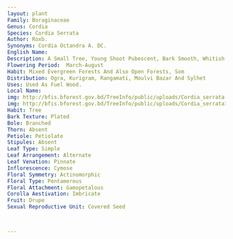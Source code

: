 ```yaml
---
layout: plant
Family: Boraginaceae
Genus: Cordia
Species: Cordia Serrata
Author: Roxb.
Synonyms: Cordia Octandra A. DC.
English Name: 
Description: A Small Tree, Young Shoot Pubescent, Bark Smooth, Whitish. Leaves Simple, Alternate, 6-20 Ã— 6-15 Cm, Ovate To Broadly Ovate, Acuminate, Entire To Shallowly Crenate-serrate Towards The Apex, Shallowly Cordate Or Rhomboid At The Base, Nearly Glabrous, Sparsely Pubescent Beneath, 5-7 Veined, Radiating From The Base, Lateral Veins 3-4 On Either Side, Lateral Veins Joined At The Ends Into Intramarginal Veins, Petioles 3-5 Cm Long, Sparsely Pubescent. Inflorescence Lateral, Dichotomously Branched Corymbs, Peduncles 2-3 Cm Long, Minutely Rusty-pubescent. Flowers Hermaphrodite, Regular, Bracteate, Subsessile To Shortly Stalked, Up To 5 Mm Long, Jointed. Calyx Tube Short, 5-6 Mm Long, Sparsely Pubescent, Lobes Minute, Dentate, Pubescent Outside. Corolla White To Grey, Tube 1.5-1.8 Cm Long, Sparsely Pubescent Outside, Lobes 7-9, 1.4-1.5 Cm Long. Stamens Usually 8, Sometimes 9, Epipetalous At The Base, Filaments Short, C 2 Mm Long, Flat, Thickly Pubescent, Anthers Ovate, C 8 Mm Long, Pubescent, Dehiscence Longitudinally. Ovary With 4 Alternate Ridges And Furrows, Truncate At The Top, 4-celled, Style Terminal, C 1 Cm Long, Ribbed, Stigmas 2-partite, Sub-spathulate, Each Part Bifurcate. Fruit A Drupe, C 6-8 Ã— 3-4 Mm, Longitudinally Ribbed, Crowned By The Style At The Apex.
Flowering Period:  March-August
Habit: Mixed Evergreen Forests And Also Open Forests, Som
Distribution: Ogra, Kurigram, Rangamati, Moulvi Bazar And Sylhet
Uses: Used As Fuel Wood.
Local Name: 
img: http://bfis.bforest.gov.bd/TreeInfo/public/uploads/Cordia_serrata.jpg
img: http://bfis.bforest.gov.bd/TreeInfo/public/uploads/Cordia_serrata1.jpg
Habit: Tree
Bark Texture: Plated
Bole: Branched
Thorn: Absent
Petiole: Petiolate
Stipules: Absent
Leaf Type: Simple
Leaf Arrangement: Alternate
Leaf Venation: Pinnate
Inflorescence: Cymose
Floral Symmetry: Actinomorphic
Floral Type: Pentamerous
Floral Attachment: Gamopetalous
Corolla Aestivation: Imbricate
Fruit: Drupe
Sexual Reproductive Unit: Covered Seed



---
```


